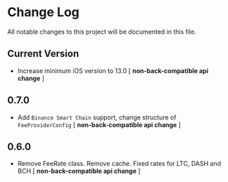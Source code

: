 # Change Log
All notable changes to this project will be documented in this file.

## Current Version

* Increase minimum iOS version to 13.0 [ **non-back-compatible api change** ]

## 0.7.0

* Add `Binance Smart Chain` support, change structure of `FeeProviderConfig` [ **non-back-compatible api change** ]

## 0.6.0

* Remove FeeRate class. Remove cache. Fixed rates for LTC, DASH and BCH [ **non-back-compatible api change** ]



